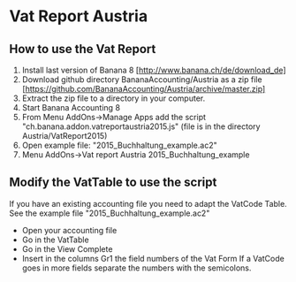 # Vat Report Austria
## How to use the Vat Report
1. Install last version of Banana 8 [http://www.banana.ch/de/download_de]
2. Download github directory BananaAccounting/Austria as a zip file  [https://github.com/BananaAccounting/Austria/archive/master.zip]  
3. Extract the zip file to a directory in your computer. 
4. Start Banana Accounting 8
5. From Menu AddOns->Manage Apps add the script "ch.banana.addon.vatreportaustria2015.js" (file is in the directory Austria/VatReport2015)
6. Open example file: "2015_Buchhaltung_example.ac2"
7. Menu AddOns->Vat report Austria 2015_Buchhaltung_example


## Modify the VatTable to use the script
If you have an existing accounting file you need to adapt the VatCode Table.
See the example file "2015_Buchhaltung_example.ac2"
* Open your accounting file 
* Go in the VatTable
* Go in the View Complete
* Insert in the columns Gr1 the field numbers of the Vat Form
  If a VatCode goes in more fields separate the numbers with the semicolons.

